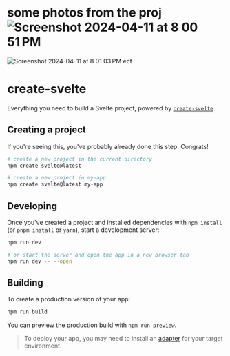 # some photos from the proj![Screenshot 2024-04-11 at 8 00 51 PM](https://github.com/capnchill/PollApp/assets/106017787/0958472f-1929-4b19-8e4d-2f29a4f30a3c)
![Screenshot 2024-04-11 at 8 01 03 PM](https://github.com/capnchill/PollApp/assets/106017787/5bf894f5-dfd5-430b-8246-2a62b710c5bb)
ect


# create-svelte

Everything you need to build a Svelte project, powered by [`create-svelte`](https://github.com/sveltejs/kit/tree/main/packages/create-svelte).

## Creating a project

If you're seeing this, you've probably already done this step. Congrats!

```bash
# create a new project in the current directory
npm create svelte@latest

# create a new project in my-app
npm create svelte@latest my-app
```

## Developing

Once you've created a project and installed dependencies with `npm install` (or `pnpm install` or `yarn`), start a development server:

```bash
npm run dev

# or start the server and open the app in a new browser tab
npm run dev -- --open
```

## Building

To create a production version of your app:

```bash
npm run build
```

You can preview the production build with `npm run preview`.

> To deploy your app, you may need to install an [adapter](https://kit.svelte.dev/docs/adapters) for your target environment.
